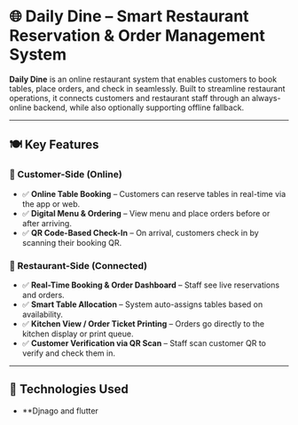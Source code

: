 # 🌐 Daily Dine – Smart Restaurant Reservation & Order Management System

**Daily Dine** is an online restaurant system that enables customers to book tables, place orders, and check in seamlessly. Built to streamline restaurant operations, it connects customers and restaurant staff through an always-online backend, while also optionally supporting offline fallback.

---

## 🍽️ Key Features

### 👤 Customer-Side (Online)
- ✅ **Online Table Booking** – Customers can reserve tables in real-time via the app or web.
- ✅ **Digital Menu & Ordering** – View menu and place orders before or after arriving.
- ✅ **QR Code-Based Check-In** – On arrival, customers check in by scanning their booking QR.

### 🏢 Restaurant-Side (Connected)
- ✅ **Real-Time Booking & Order Dashboard** – Staff see live reservations and orders.
- ✅ **Smart Table Allocation** – System auto-assigns tables based on availability.
- ✅ **Kitchen View / Order Ticket Printing** – Orders go directly to the kitchen display or print queue.
- ✅ **Customer Verification via QR Scan** – Staff scan customer QR to verify and check them in.

---

## 🚀 Technologies Used
- **Djnago and flutter


